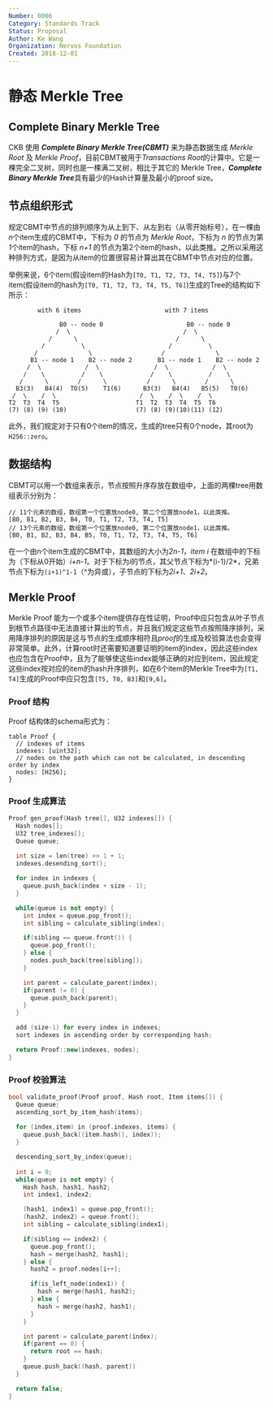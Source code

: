 ```yaml
---
Number: 0006
Category: Standards Track
Status: Proposal
Author: Ke Wang
Organization: Nervos Foundation
Created: 2018-12-01
---
```


# 静态 Merkle Tree

## Complete Binary Merkle Tree

CKB 使用 ***Complete Binary Merkle Tree(CBMT)*** 来为静态数据生成 *Merkle Root* 及 *Merkle Proof*，目前CBMT被用于*Transactions Root*的计算中。它是一棵完全二叉树，同时也是一棵满二叉树，相比于其它的 Merkle Tree，***Complete Binary Merkle Tree***具有最少的Hash计算量及最小的proof size。

## 节点组织形式

规定CBMT中节点的排列顺序为从上到下、从左到右（从零开始标号），在一棵由*n*个item生成的CBMT中，下标为 *0* 的节点为 *Merkle Root*，下标为 *n* 的节点为第*1*个item的hash，下标 *n+1* 的节点为第2个item的hash，以此类推。之所以采用这种排列方式，是因为从item的位置很容易计算出其在CBMT中节点对应的位置。

举例来说，6个item(假设item的Hash为`[T0, T1, T2, T3, T4, T5]`)与7个item(假设item的hash为`[T0, T1, T2, T3, T4, T5, T6]`)生成的Tree的结构如下所示：

```
        with 6 items                       with 7 items

              B0 -- node 0                       B0 -- node 0
             /  \                               /  \
           /      \                           /      \
         /          \                       /          \
       /              \                   /              \
      B1 -- node 1    B2 -- node 2       B1 -- node 1    B2 -- node 2
     /  \            /  \               /  \            /  \
    /    \          /    \             /    \          /    \
   /      \        /      \           /      \        /      \  
  B3(3)   B4(4)  TO(5)    T1(6)      B3(3)   B4(4)   B5(5)   T0(6)
 /  \    /  \                       /  \    /  \    /  \
T2  T3  T4  T5                     T1  T2  T3  T4  T5  T6
(7) (8) (9) (10)                   (7) (8) (9)(10)(11) (12)
```

此外，我们规定对于只有0个item的情况，生成的tree只有0个node，其root为`H256::zero`。

## 数据结构

CBMT可以用一个数组来表示，节点按照升序存放在数组中，上面的两棵tree用数组表示分别为：

```
// 11个元素的数组，数组第一个位置放node0, 第二个位置放node1，以此类推。
[B0, B1, B2, B3, B4, T0, T1, T2, T3, T4, T5]
// 13个元素的数组，数组第一个位置放node0, 第二个位置放node1，以此类推。
[B0, B1, B2, B3, B4, B5, T0, T1, T2, T3, T4, T5, T6]
```

在一个由n个item生成的CBMT中，其数组的大小为*2n-1*，*item i* 在数组中的下标为（下标从0开始）*i+n-1*。对于下标为*i*的节点，其父节点下标为*(i-1)/2*，兄弟节点下标为`(i+1)^1-1`（^为异或），子节点的下标为*2i+1*、*2i+2*。

## Merkle Proof

Merkle Proof 能为一个或多个item提供存在性证明，Proof中应只包含从叶子节点到根节点路径中无法直接计算出的节点，并且我们规定这些节点按照降序排列，采用降序排列的原因是这与节点的生成顺序相符且*proof*的生成及校验算法也会变得非常简单。此外，计算root时还需要知道要证明的item的index，因此这些index也应包含在Proof中，且为了能够使这些index能够正确的对应到item，因此规定这些index按对应的item的hash升序排列，如在6个item的Merkle Tree中为`[T1, T4]`生成的Proof中应只包含`[T5, T0, B3]`和`[9,6]`。

### Proof 结构

Proof 结构体的schema形式为：

```
table Proof {
  // indexes of items
  indexes: [uint32];
  // nodes on the path which can not be calculated, in descending order by index
  nodes: [H256];
}
```

### Proof 生成算法

```c++
Proof gen_proof(Hash tree[], U32 indexes[]) {
  Hash nodes[];
  U32 tree_indexes[];
  Queue queue;
  
  int size = len(tree) >> 1 + 1;
  indexes.desending_sort();

  for index in indexes {
    queue.push_back(index + size - 1);
  }

  while(queue is not empty) {
    int index = queue.pop_front();
    int sibling = calculate_sibling(index);

    if(sibling == queue.front()) {
      queue.pop_front();
    } else {
      nodes.push_back(tree[sibling]);
    }

    int parent = calculate_parent(index);
    if(parent != 0) {
      queue.push_back(parent);
    }
  }

  add (size-1) for every index in indexes;
  sort indexes in ascending order by corresponding hash;

  return Proof::new(indexes, nodes);
}
```

### Proof 校验算法

```c++
bool validate_proof(Proof proof, Hash root, Item items[]) {  
  Queue queue;
  ascending_sort_by_item_hash(items);
  
  for (index,item) in (proof.indexes, items) {
    queue.push_back((item.hash(), index));
  }

  descending_sort_by_index(queue);
  
  int i = 0;
  while(queue is not empty) {
    Hash hash, hash1, hash2;
    int index1, index2;

    (hash1, index1) = queue.pop_front();
    (hash2, index2) = queue.front();
    int sibling = calculate_sibling(index1);

    if(sibling == index2) {
      queue.pop_front();
      hash = merge(hash2, hash1);
    } else {
      hash2 = proof.nodes[i++];

      if(is_left_node(index1)) {
        hash = merge(hash1, hash2);
      } else {
        hash = merge(hash2, hash1);
      }
    }

    int parent = calculate_parent(index);
    if(parent == 0) {
      return root == hash;
    }
    queue.push_back((hash, parent))
  }

  return false;
}
```
